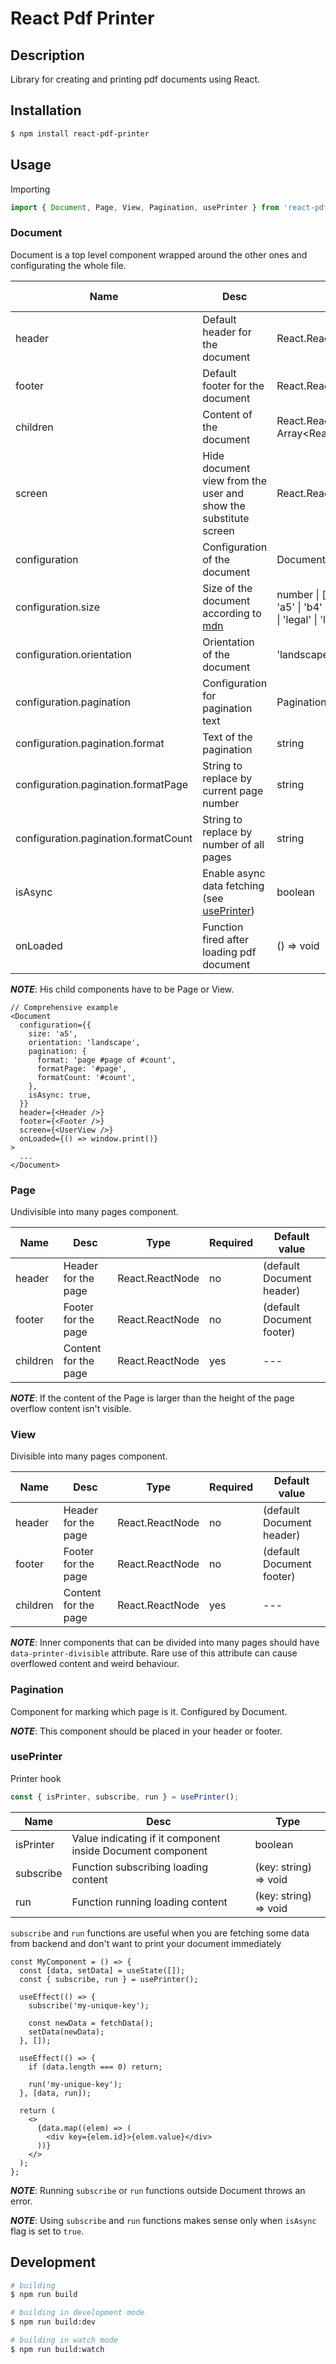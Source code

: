 # React Pdf Printer

## Description

Library for creating and printing pdf documents using React.

## Installation

```bash
$ npm install react-pdf-printer
```

## Usage

Importing

```typescript
import { Document, Page, View, Pagination, usePrinter } from 'react-pdf-printer';
```

### Document

Document is a top level component wrapped around the other ones and configurating the whole file.

| Name                                 | Desc                                                                                                        | Type                                                                                                                          | Required | Default value |
| ------------------------------------ | ----------------------------------------------------------------------------------------------------------- | ----------------------------------------------------------------------------------------------------------------------------- | -------- | ------------- |
| header                               | Default header for the document                                                                             | React.ReactNode                                                                                                               | yes      | ---           |
| footer                               | Default footer for the document                                                                             | React.ReactNode                                                                                                               | yes      | ---           |
| children                             | Content of the document                                                                                     | React.ReactElement\<ArticleProps\> \| Array\<React.ReactElement\<ArticleProps\>\>                                             | yes      | ---           |
| screen                               | Hide document view from the user and show the substitute screen                                             | React.ReactNode                                                                                                               | no       | ---           |
| configuration                        | Configuration of the document                                                                               | DocumentConfiguration                                                                                                         | no       | (see below)   |
| configuration.size                   | Size of the document according to [mdn](https://developer.mozilla.org/en-US/docs/Web/CSS/@page/size#values) | number \| [number, number] \| 'a3' \| 'a4' \| 'a5' \| 'b4' \| 'b5' \| 'jis-b4' \| 'jis-b5' \| 'letter' \| 'legal' \| 'ledger' | no       | 'a4'          |
| configuration.orientation            | Orientation of the document                                                                                 | 'landscape' \| 'portrait'                                                                                                     | no       | 'portrait'    |
| configuration.pagination             | Configuration for pagination text                                                                           | Pagination                                                                                                                    | no       | (see below)   |
| configuration.pagination.format      | Text of the pagination                                                                                      | string                                                                                                                        | no       | '#p / #c'     |
| configuration.pagination.formatPage  | String to replace by current page number                                                                    | string                                                                                                                        | no       | '#p'          |
| configuration.pagination.formatCount | String to replace by number of all pages                                                                    | string                                                                                                                        | no       | '#c'          |
| isAsync                              | Enable async data fetching (see [usePrinter](#useprinter))                                                  | boolean                                                                                                                       | no       | false         |
| onLoaded                             | Function fired after loading pdf document                                                                   | () => void                                                                                                                    | no       | ---           |

**_NOTE_**: His child components have to be Page or View.

```tsx
// Comprehensive example
<Document
  configuration={{
    size: 'a5',
    orientation: 'landscape',
    pagination: {
      format: 'page #page of #count',
      formatPage: '#page',
      formatCount: '#count',
    },
    isAsync: true,
  }}
  header={<Header />}
  footer={<Footer />}
  screen={<UserView />}
  onLoaded={() => window.print()}
>
  ...
</Document>
```

### Page

Undivisible into many pages component.

| Name     | Desc                 | Type            | Required | Default value             |
| -------- | -------------------- | --------------- | -------- | ------------------------- |
| header   | Header for the page  | React.ReactNode | no       | (default Document header) |
| footer   | Footer for the page  | React.ReactNode | no       | (default Document footer) |
| children | Content for the page | React.ReactNode | yes      | ---                       |

**_NOTE_**: If the content of the Page is larger than the height of the page overflow content isn't visible.

### View

Divisible into many pages component.

| Name     | Desc                 | Type            | Required | Default value             |
| -------- | -------------------- | --------------- | -------- | ------------------------- |
| header   | Header for the page  | React.ReactNode | no       | (default Document header) |
| footer   | Footer for the page  | React.ReactNode | no       | (default Document footer) |
| children | Content for the page | React.ReactNode | yes      | ---                       |

**_NOTE_**: Inner components that can be divided into many pages should have `data-printer-divisible` attribute. Rare use of this attribute can cause overflowed content and weird behaviour.

### Pagination

Component for marking which page is it. Configured by Document.

**_NOTE_**: This component should be placed in your header or footer.

### usePrinter

Printer hook

```typescript
const { isPrinter, subscribe, run } = usePrinter();
```

| Name      | Desc                                                       | Type                  |
| --------- | ---------------------------------------------------------- | --------------------- |
| isPrinter | Value indicating if it component inside Document component | boolean               |
| subscribe | Function subscribing loading content                       | (key: string) => void |
| run       | Function running loading content                           | (key: string) => void |

`subscribe` and `run` functions are useful when you are fetching some data from backend and don't want to print your document immediately

```tsx
const MyComponent = () => {
  const [data, setData] = useState([]);
  const { subscribe, run } = usePrinter();

  useEffect(() => {
    subscribe('my-unique-key');

    const newData = fetchData();
    setData(newData);
  }, []);

  useEffect(() => {
    if (data.length === 0) return;

    run('my-unique-key');
  }, [data, run]);

  return (
    <>
      {data.map((elem) => (
        <div key={elem.id}>{elem.value}</div>
      ))}
    </>
  );
};
```

**_NOTE_**: Running `subscribe` or `run` functions outside Document throws an error.

**_NOTE_**: Using `subscribe` and `run` functions makes sense only when `isAsync` flag is set to `true`.

## Development

```bash
# building
$ npm run build

# building in development mode
$ npm run build:dev

# building in watch mode
$ npm run build:watch
```
